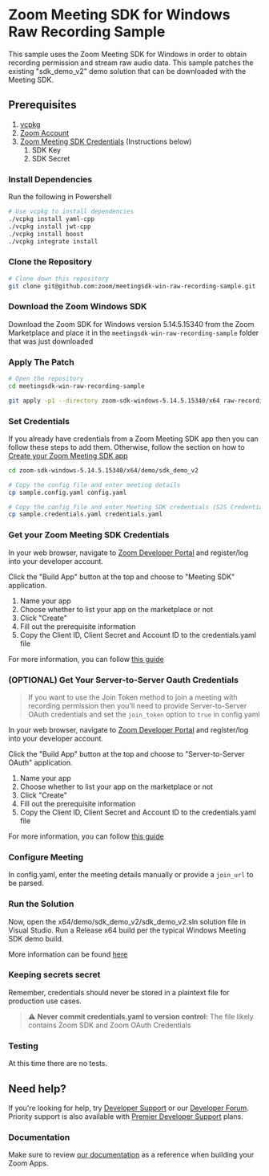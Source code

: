 # Zoom Meeting SDK for Windows Raw Recording Sample

This sample uses the Zoom Meeting SDK for Windows in order to obtain recording permission and stream raw audio data.
This sample patches the existing "sdk_demo_v2" demo solution that can be downloaded with the Meeting SDK.

## Prerequisites

1. [vcpkg](https://vcpkg.io/en/)
1. [Zoom Account](https://support.zoom.us/hc/en-us/articles/207278726-Plan-Types-)
1. [Zoom Meeting SDK Credentials](#config:-sdk-credentials) (Instructions below)
    1. SDK Key
    1. SDK Secret

### Install Dependencies
Run the following in Powershell

```bash
# Use vcpkg to install dependencies
./vcpkg install yaml-cpp
./vcpkg install jwt-cpp
./vcpkg install boost
./vcpkg integrate install

```

### Clone the Repository

```bash
# Clone down this repository
git clone git@github.com:zoom/meetingsdk-win-raw-recording-sample.git
```

### Download the Zoom Windows SDK
Download the Zoom SDK for Windows version 5.14.5.15340 from the Zoom Marketplace and place it in the `meetingsdk-win-raw-recording-sample` folder that was just downloaded


### Apply The Patch

```bash
# Open the repository
cd meetingsdk-win-raw-recording-sample

git apply -p1 --directory zoom-sdk-windows-5.14.5.15340/x64 raw-recording-sample.patch
````

### Set Credentials

If you already have credentials from a Zoom Meeting SDK app then you can follow these steps to add them. Otherwise,
follow the section on how to [Create your Zoom Meeting SDK app](#create-your-zoom-meeting-sdk-app)

```bash
cd zoom-sdk-windows-5.14.5.15340/x64/demo/sdk_demo_v2

# Copy the config file and enter meeting details
cp sample.config.yaml config.yaml

# Copy the config file and enter Meeting SDK credentials (S2S Credentials are optional)
cp sample.credentials.yaml credentials.yaml
```

### Get your Zoom Meeting SDK Credentials

In your web browser, navigate to [Zoom Developer Portal](https://developers.zoom.us/) and register/log into your
developer account.

Click the "Build App" button at the top and choose to "Meeting SDK" application.

1. Name your app
2. Choose whether to list your app on the marketplace or not
3. Click "Create"
4. Fill out the prerequisite information
5. Copy the Client ID, Client Secret and Account ID to the credentials.yaml file

For more information, you can follow [this guide](https://developers.zoom.us/docs/meeting-sdk/developer-accounts/)

### (OPTIONAL) Get Your Server-to-Server Oauth Credentials

> If you want to use the Join Token method to join a meeting with recording permission then you'll need to provide Server-to-Server OAuth credentials and set the `join_token` option to `true` in config.yaml

In your web browser, navigate to [Zoom Developer Portal](https://developers.zoom.us/) and register/log into your
developer account.

Click the "Build App" button at the top and choose to "Server-to-Server OAuth" application.

1. Name your app
2. Choose whether to list your app on the marketplace or not
3. Click "Create"
4. Fill out the prerequisite information
5. Copy the Client ID, Client Secret and Account ID to the credentials.yaml file

For more information, you can follow [this guide](https://developers.zoom.us/docs/meeting-sdk/developer-accounts/)

### Configure Meeting

In config.yaml, enter the meeting details manually or provide a `join_url` to be parsed.

### Run the Solution

Now, open the x64/demo/sdk_demo_v2/sdk_demo_v2.sln solution file in Visual Studio. Run a Release x64 build per the
typical Windows Meeting SDK demo build. 

More information can be found [here](https://developers.zoom.us/docs/meeting-sdk/windows/get-started/build-run-play/)

### Keeping secrets secret

Remember, credentials should never be stored in a plaintext file for production use cases.

> :warning: **Never commit credentials.yaml to version control:** The file likely contains Zoom SDK and Zoom OAuth
> Credentials

### Testing

At this time there are no tests.

## Need help?

If you're looking for help, try [Developer Support](https://devsupport.zoom.us) or
our [Developer Forum](https://devforum.zoom.us). Priority support is also available
with [Premier Developer Support](https://zoom.us/docs/en-us/developer-support-plans.html) plans.

### Documentation

Make sure to review [our documentation]() as a reference when building your Zoom Apps.
